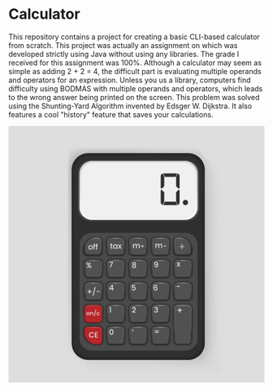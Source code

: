 # Calculator
This repository contains a project for creating a basic CLI-based calculator from scratch. This project was actually an assignment on which was developed strictly using Java without using any libraries. The grade I received for this assignment was 100%. Although a calculator may seem as simple as adding 2 + 2 = 4, the difficult part is evaluating multiple operands and operators for an expression. Unless you us a library, computers find difficulty using BODMAS with multiple operands and operators, which leads to the wrong answer being printed on the screen. This problem was solved using the Shunting-Yard Algorithm invented by Edsger W. Dijkstra. It also features a cool "history" feature that saves your calculations.

![logo](https://github.com/khalilgreenidge/Calculator/blob/main/6431.jpg "calculator")

